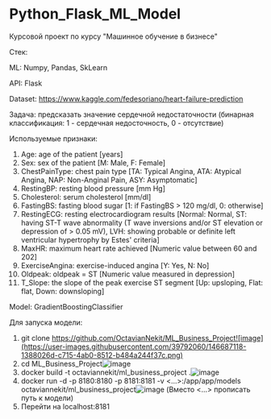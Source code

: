 # Python_Flask_ML_Model

Курсовой проект по курсу "Машинное обучение в бизнесе"

Стек:

ML: Numpy, Pandas, SkLearn

API: Flask

Dataset: https://www.kaggle.com/fedesoriano/heart-failure-prediction

Задача: предсказать значение сердечной недостаточности (бинарная классификация: 1 - сердечная недосточность, 0 - отсутствие)

Используемые признаки:

1. Age: age of the patient [years]
2. Sex: sex of the patient [M: Male, F: Female]
3. ChestPainType: chest pain type [TA: Typical Angina, ATA: Atypical Angina, NAP: Non-Anginal Pain, ASY: Asymptomatic]
4. RestingBP: resting blood pressure [mm Hg]
5. Cholesterol: serum cholesterol [mm/dl]
6. FastingBS: fasting blood sugar [1: if FastingBS > 120 mg/dl, 0: otherwise]
7. RestingECG: resting electrocardiogram results [Normal: Normal, ST: having ST-T wave abnormality (T wave inversions and/or ST elevation or depression of > 0.05 mV), LVH: showing probable or definite left ventricular hypertrophy by Estes' criteria]
8. MaxHR: maximum heart rate achieved [Numeric value between 60 and 202]
9. ExerciseAngina: exercise-induced angina [Y: Yes, N: No]
10. Oldpeak: oldpeak = ST [Numeric value measured in depression]
11. T_Slope: the slope of the peak exercise ST segment [Up: upsloping, Flat: flat, Down: downsloping]

Model: GradientBoostingClassifier

Для запуска модели:
1. git clone https://github.com/OctavianNekit/ML_Business_Project![image](https://user-images.githubusercontent.com/39792060/146687118-1388026d-c715-4ab0-8512-b484a244f37c.png)
2. cd ML_Business_Project![image](https://user-images.githubusercontent.com/39792060/146687129-0b59b895-aaba-4e50-947a-279356cd86d2.png)
3. docker build -t octaviannekit/ml_business_project .![image](https://user-images.githubusercontent.com/39792060/146687137-1aa448c7-cfc4-4226-8552-1f3ccca23708.png)
4. docker run -d -p 8180:8180 -p 8181:8181 -v <...>:/app/app/models octaviannekit/ml_business_project![image](https://user-images.githubusercontent.com/39792060/146687141-ca090015-3d2f-4b6d-8ccc-b28c32280669.png)
(Вместо <...> прописать путь к модели)
5. Перейти на localhost:8181
